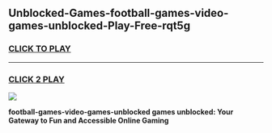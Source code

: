 
## Unblocked-Games-football-games-video-games-unblocked-Play-Free-rqt5g
<h3>
<a href="https://premium76.site?title=football-games-video-games-unblocked&ref=18A1">CLICK TO PLAY</a></h3>
<hr>

<h3>
<a href="https://premium76.site?title=football-games-video-games-unblocked&ref=18A1">CLICK 2 PLAY</a>
  
</h3>

<a href="https://premium76.site?title=football-games-video-games-unblocked&ref=18A1"><img src="https://clearcache.store/games.png"></a>


**football-games-video-games-unblocked games unblocked: Your Gateway to Fun and Accessible Online Gaming**
